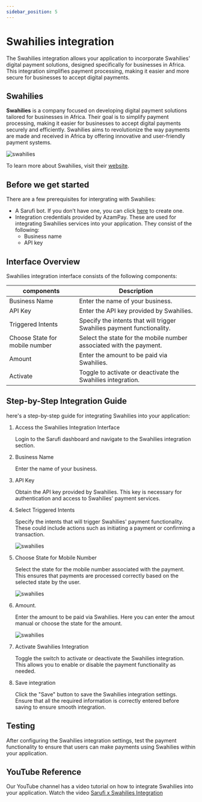 ```yaml
---
sidebar_position: 5
---
```



# Swahilies integration

The Swahilies integration allows your application to incorporate Swahilies' digital payment solutions, designed specifically for businesses in Africa. This integration simplifies payment processing, making it easier and more secure for businesses to accept digital payments.

## Swahilies

**Swahilies** is a company focused on developing digital payment solutions tailored for businesses in Africa. Their goal is to simplify payment processing, making it easier for businesses to accept digital payments securely and efficiently. Swahilies aims to revolutionize the way payments are made and received in Africa by offering innovative and user-friendly payment systems.

![swahilies](/img/swahilies-image.png)

To learn more about Swahilies, visit their [website](https://pay.swahilies.com/).

## Before we get started

There are a few prerequisites for intergrating with Swahilies:

- A Sarufi bot. If you don’t have one, you can click [here](https://sarufi.io) to create one.
- Integration credentials provided by AzamPay. These are used for integrating Swahilies services into your application. They consist of the following:
  - Business  name
  - API key

## Interface Overview

Swahilies integration interface consists of the following components:

| components                      | Description                                                               |
|------------------------------|---------------------------------------------------------------------------|
| Business Name                | Enter the name of your business.                                         |
| API Key                      | Enter the API key provided by Swahilies.                                  |
| Triggered Intents            | Specify the intents that will trigger Swahilies payment functionality.     |
| Choose State for mobile number | Select the state for the mobile number associated with the payment.      |
| Amount                       | Enter the amount to be paid via Swahilies.                                |
| Activate                     | Toggle to activate or deactivate the Swahilies integration.               |

## Step-by-Step Integration Guide

here's a step-by-step guide for integrating Swahilies into your application:

1. Access the Swahilies Integration Interface

    Login to the Sarufi dashboard and navigate to the Swahilies integration section.

1. Business Name

    Enter the name of your business.

1. API Key

    Obtain the API key provided by Swahilies. This key is necessary for authentication and access to Swahilies' payment services.

1. Select Triggered Intents

    Specify the intents that will trigger Swahilies' payment functionality. These could include actions such as initiating a payment or confirming a transaction.

    ![swahilies](/img/swahilies-interface2.png)

1. Choose State for Mobile Number

    Select the state for the mobile number associated with the payment. This ensures that payments are processed correctly based on the selected state by the user.

    ![swahilies](/img/swahilies-interface3.png)

1. Amount.

    Enter the amount to be paid via Swahilies.  Here you can enter the amout manual or choose the state for the amount.

    ![swahilies](/img/swahilies-interface4.png)

1. Activate Swahilies Integration

    Toggle the switch to activate or deactivate the Swahilies integration. This allows you to enable or disable the payment functionality as needed.

1. Save integration

    Click the "Save" button to save the Swahilies integration settings. Ensure that all the required information is correctly entered before saving to ensure smooth integration.

## Testing

After configuring the Swahilies integration settings, test the payment functionality to ensure that users can make payments using Swahilies within your application.

## YouTube Reference

Our YouTube channel has a video tutorial on how to integrate Swahilies into your application. Watch the video [Sarufi x Swahilies Integration](https://www.youtube.com/watch?v=bhHAbIbak-8)
